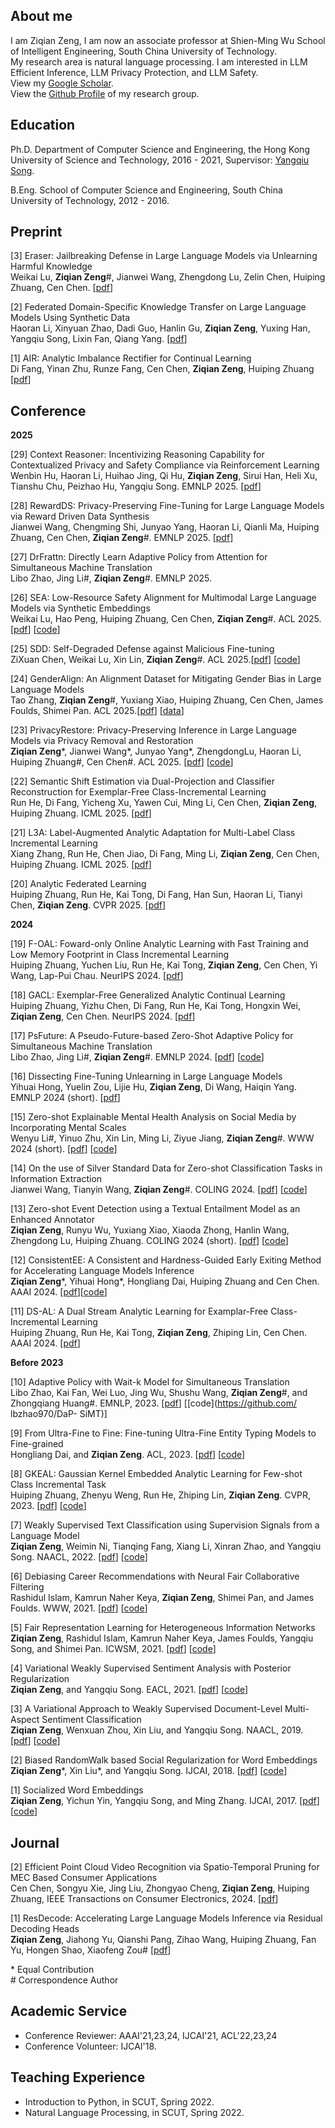 ## About me

I am Ziqian Zeng, I am now an associate professor at Shien-Ming Wu School of Intelligent Engineering, South China University of Technology. \
My research area is natural language processing. I am interested in LLM Efficient Inference, LLM Privacy Protection, and LLM Safety. \
View my [Google Scholar](https://scholar.google.com/citations?user=fuOr3nAAAAAJ&hl=en). \
View the [Github Profile](https://github.com/ZeroNLP) of my research group. 

## Education
Ph.D. Department of Computer Science and Engineering, the Hong Kong University of Science and Technology, 2016 - 2021, Supervisor: [Yangqiu Song](https://www.cse.ust.hk/~yqsong/). 

B.Eng. School of Computer Science and Engineering, South China University of Technology, 2012 - 2016.


## Preprint
[3] Eraser: Jailbreaking Defense in Large Language Models via Unlearning Harmful Knowledge \
Weikai Lu, **Ziqian Zeng**\#, Jianwei Wang, Zhengdong Lu, Zelin Chen, Huiping Zhuang, Cen Chen. [[pdf](https://arxiv.org/abs/2404.05880)]


[2] Federated Domain-Specific Knowledge Transfer on Large Language Models Using Synthetic Data \
Haoran Li, Xinyuan Zhao, Dadi Guo, Hanlin Gu, **Ziqian Zeng**, Yuxing Han, Yangqiu Song, Lixin Fan, Qiang Yang. [[pdf](https://arxiv.org/abs/2405.14212)]


[1] AIR: Analytic Imbalance Rectifier for Continual Learning \
Di Fang, Yinan Zhu, Runze Fang, Cen Chen, **Ziqian Zeng**, Huiping Zhuang [[pdf](https://arxiv.org/pdf/2408.10349)]



## Conference

**2025**

[29] Context Reasoner: Incentivizing Reasoning Capability for Contextualized Privacy and Safety Compliance via Reinforcement Learning \
Wenbin Hu, Haoran Li, Huihao Jing, Qi Hu, **Ziqian Zeng**, Sirui Han, Heli Xu, Tianshu Chu, Peizhao Hu, Yangqiu Song. EMNLP 2025. [[pdf](https://arxiv.org/abs/2505.14585)]

[28] RewardDS: Privacy-Preserving Fine-Tuning for Large Language Models via Reward Driven Data Synthesis \
Jianwei Wang, Chengming Shi, Junyao Yang, Haoran Li, Qianli Ma, Huiping Zhuang, Cen Chen, **Ziqian Zeng**\#. EMNLP 2025. [[pdf](https://arxiv.org/abs/2502.18517)]

[27] DrFrattn: Directly Learn Adaptive Policy from Attention for Simultaneous Machine Translation \
Libo Zhao, Jing Li\#, **Ziqian Zeng**\#. EMNLP 2025. 

[26] SEA: Low-Resource Safety Alignment for Multimodal Large Language Models via Synthetic Embeddings \
Weikai Lu, Hao Peng, Huiping Zhuang, Cen Chen, **Ziqian Zeng**\#. ACL 2025.[[pdf](https://arxiv.org/abs/2502.12562)] [[code](https://github.com/ZeroNLP/SEA)]

[25] SDD: Self-Degraded Defense against Malicious Fine-tuning \
ZiXuan Chen, Weikai Lu, Xin Lin, **Ziqian Zeng**\#. ACL 2025.[[pdf](https://aclanthology.org/2025.acl-long.1412/)] [[code](https://github.com/ZeroNLP/SDD)]

[24] GenderAlign: An Alignment Dataset for Mitigating Gender Bias in Large Language Models \
Tao Zhang, **Ziqian Zeng**\#, Yuxiang Xiao, Huiping Zhuang, Cen Chen, James Foulds, Shimei Pan. ACL 2025.[[pdf](https://arxiv.org/abs/2406.13925)] [[data](https://github.com/ZeroNLP/GenderAlign)]

[23] PrivacyRestore: Privacy-Preserving Inference in Large Language Models via Privacy Removal and Restoration \
**Ziqian Zeng**\*, Jianwei Wang\*, Junyao Yang\*, ZhengdongLu, Haoran Li, Huiping Zhuang\#, Cen Chen\#. ACL 2025. [[pdf](https://arxiv.org/abs/2406.01394)] [[code](https://github.com/ZeroNLP/PrivacyRestore)]

[22] Semantic Shift Estimation via Dual-Projection and Classifier Reconstruction for Exemplar-Free Class-Incremental Learning \
Run He, Di Fang, Yicheng Xu, Yawen Cui, Ming Li, Cen Chen, **Ziqian Zeng**, Huiping Zhuang. ICML 2025. 
[[pdf](https://arxiv.org/abs/2503.05423)]

[21] L3A: Label-Augmented Analytic Adaptation for Multi-Label Class Incremental Learning \
Xiang Zhang, Run He, Chen Jiao, Di Fang, Ming Li, **Ziqian Zeng**, Cen Chen, Huiping Zhuang. ICML 2025. 
[[pdf](https://icml.cc/virtual/2025/poster/44755)]

[20] Analytic Federated Learning \
Huiping Zhuang, Run He, Kai Tong, Di Fang, Han Sun, Haoran Li, Tianyi Chen, **Ziqian Zeng**. CVPR 2025. [[pdf](https://arxiv.org/abs/2405.16240)]


**2024**


[19] F-OAL: Foward-only Online Analytic Learning with Fast Training and Low Memory Footprint in Class Incremental Learning \
Huiping Zhuang, Yuchen Liu, Run He, Kai Tong, **Ziqian Zeng**, Cen Chen, Yi Wang, Lap-Pui Chau. NeurIPS 2024. [[pdf](https://arxiv.org/abs/2403.15751)]

[18] GACL: Exemplar-Free Generalized Analytic Continual Learning \
Huiping Zhuang, Yizhu Chen, Di Fang, Run He, Kai Tong, Hongxin Wei, **Ziqian Zeng**, Cen Chen. NeurIPS 2024. [[pdf](https://arxiv.org/abs/2403.15706)]

[17] PsFuture: A Pseudo-Future-based Zero-Shot Adaptive Policy for Simultaneous Machine Translation \
Libo Zhao, Jing Li#, **Ziqian Zeng**#. EMNLP 2024. [[pdf](https://arxiv.org/abs/2410.04075)] [[code](https://github.com/lbzhao970/PsFuture)]

[16] Dissecting Fine-Tuning Unlearning in Large Language Models \
Yihuai Hong, Yuelin Zou, Lijie Hu, **Ziqian Zeng**, Di Wang, Haiqin Yang. EMNLP 2024 (short). [[pdf](https://arxiv.org/abs/2410.06606)]

[15] Zero-shot Explainable Mental Health Analysis on Social Media by Incorporating Mental Scales \
Wenyu Li\#, Yinuo Zhu, Xin Lin, Ming Li, Ziyue Jiang, **Ziqian Zeng**\#. WWW 2024 (short). [[pdf](https://dl.acm.org/doi/abs/10.1145/3589335.3651584)] [[code](https://github.com/w-y-li/MAIMS)]

[14] On the use of Silver Standard Data for Zero-shot Classification Tasks in Information Extraction \
Jianwei Wang, Tianyin Wang, **Ziqian Zeng**\#. COLING 2024. [[pdf](https://aclanthology.org/2024.lrec-main.1088.pdf)] [[code](https://github.com/ZeroNLP/Clean_LaVe)]

[13] Zero-shot Event Detection using a Textual Entailment Model as an
Enhanced Annotator \
**Ziqian Zeng**, Runyu Wu, Yuxiang Xiao, Xiaoda Zhong, Hanlin Wang, Zhengdong Lu, Huiping Zhuang. COLING 2024 (short). [[pdf](https://aclanthology.org/2024.lrec-main.1552/)] [[code](https://github.com/ZeroNLP/ZS_TE)]

[12] ConsistentEE: A Consistent and Hardness-Guided Early Exiting Method for Accelerating Language Models Inference \
**Ziqian Zeng**\*, Yihuai Hong\*, Hongliang Dai, Huiping Zhuang and Cen Chen. AAAI 2024. [[pdf](https://arxiv.org/abs/2312.11882)][[code](https://github.com/ZeroNLP/ConsistentEE)]

[11] DS-AL: A Dual Stream Analytic Learning for Examplar-Free Class-Incremental Learning \
Huiping Zhuang, Run He, Kai Tong, **Ziqian Zeng**, Zhiping Lin, Cen Chen. AAAI 2024. [[pdf](https://arxiv.org/abs/2403.17503)]

**Before 2023**

[10] Adaptive Policy with Wait-k Model for Simultaneous Translation \
Libo Zhao, Kai Fan, Wei Luo, Jing Wu, Shushu Wang, **Ziqian Zeng**\#, and Zhongqiang Huang\#. EMNLP, 2023. [[pdf](https://aclanthology.org/2023.emnlp-main.293.pdf)] [[code](https://github.com/
lbzhao970/DaP- SiMT)]

[9] From Ultra-Fine to Fine: Fine-tuning Ultra-Fine Entity Typing Models to Fine-grained \
Hongliang Dai, and **Ziqian Zeng**. ACL, 2023. [[pdf](https://aclanthology.org/2023.acl-long.126.pdf)] [[code](https://github.com/hldai/fivefine)]

[8] GKEAL: Gaussian Kernel Embedded Analytic Learning for Few-shot Class Incremental Task \
Huiping Zhuang, Zhenyu Weng, Run He, Zhiping Lin, **Ziqian Zeng**. CVPR, 2023. [[pdf](https://openreview.net/attachment?id=a8wihaFAuH&name=camera-ready_PDF)] [[code](https://github.com/ZHUANGHP/Analytic-continual-learning)]

[7] Weakly Supervised Text Classification using Supervision Signals from a Language Model \
**Ziqian Zeng**, Weimin Ni, Tianqing Fang, Xiang Li, Xinran Zhao, and Yangqiu Song. NAACL, 2022. [[pdf](https://arxiv.org/abs/2205.06604)] [[code](https://github.com/HKUST-KnowComp/WDDC)]

[6] Debiasing Career Recommendations with Neural Fair Collaborative Filtering \
Rashidul Islam, Kamrun Naher Keya, **Ziqian Zeng**, Shimei Pan, and James Foulds. WWW, 2021. [[pdf](https://dl.acm.org/doi/10.1145/3442381.3449904)] [[code](https://github.com/rashid-islam/nfcf)]

[5] Fair Representation Learning for Heterogeneous Information Networks \
**Ziqian Zeng**, Rashidul Islam, Kamrun Naher Keya, James Foulds, Yangqiu Song, and Shimei Pan. ICWSM, 2021.  [[pdf](https://arxiv.org/abs/2104.08769)] [[code](https://github.com/ZiqianZENG/Fair_HIN)]

[4] Variational Weakly Supervised Sentiment Analysis with Posterior Regularization \
**Ziqian Zeng**, and Yangqiu Song. EACL, 2021. [[pdf](https://arxiv.org/abs/2104.08779)] [[code](https://github.com/ZiqianZENG/VWS-PR)]

[3] A Variational Approach to Weakly Supervised Document-Level Multi-Aspect Sentiment Classification \
**Ziqian Zeng**, Wenxuan Zhou, Xin Liu, and Yangqiu Song. NAACL, 2019. [[pdf](https://aclanthology.org/N19-1036/)] [[code](https://github.com/ZiqianZENG/VWS-DMSC)]

[2] Biased RandomWalk based Social Regularization for Word Embeddings \
**Ziqian Zeng**\*, Xin Liu\*, and Yangqiu Song. IJCAI, 2018. [[pdf](https://www.ijcai.org/proceedings/2018/0634.pdf)] [[code](https://github.com/HKUST-KnowComp/SRBRW)]

[1] Socialized Word Embeddings \
**Ziqian Zeng**, Yichun Yin, Yangqiu Song, and Ming Zhang. IJCAI, 2017. [[pdf](https://www.ijcai.org/proceedings/2017/0547.pdf)] [[code](https://github.com/ZiqianZENG/SocializedWordEmbeddings)]

## Journal
[2] Efficient Point Cloud Video Recognition via Spatio-Temporal Pruning for MEC Based Consumer Applications \
Cen Chen, Songyu Xie, Jing Liu, Zhongyao Cheng, **Ziqian Zeng**, Huiping Zhuang, IEEE Transactions on Consumer Electronics, 2024. [[pdf](https://ieeexplore.ieee.org/abstract/document/10433077)]

[1] ResDecode: Accelerating Large Language Models Inference via Residual Decoding Heads \
**Ziqian Zeng**, Jiahong Yu, Qianshi Pang, Zihao Wang, Huiping Zhuang, Fan Yu, Hongen Shao, Xiaofeng Zou\#  [[pdf](https://www.sciopen.com/article/10.26599/BDMA.2024.9020074)]

\* Equal Contribution \
\# Correspondence Author

## Academic Service

- Conference Reviewer: AAAI'21,23,24, IJCAI'21, ACL'22,23,24
- Conference Volunteer: IJCAI'18.

## Teaching Experience

- Introduction to Python, in SCUT, Spring 2022.
- Natural Language Processing, in SCUT, Spring 2022.

